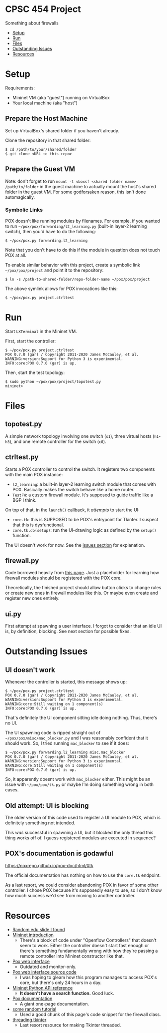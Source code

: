 # CPSC 454 Project

Something about firewalls

- [Setup](#setup)
- [Run](#run)
- [Files](#files)
- [Outstanding Issues](#outstanding-issues)
- [Resources](#resources)

# Setup

Requirements: 

- Mininet VM (aka "guest") running on VirtualBox
- Your local machine (aka "host") 

## Prepare the Host Machine 

Set up VirtualBox's shared folder if you haven't already.

Clone the repository in that shared folder: 

```
$ cd /path/to/your/shared/folder
$ git clone <URL to this repo> 
```

## Prepare the Guest VM

Note: don't forget to run `mount -t vboxsf <shared folder name> /path/to/folder` in the guest machine to actually mount the host's shared folder in the guest VM. For some godforsaken reason, this isn't done automagically.

### Symbolic Links 

POX doesn't like running modules by filenames. For example, if you wanted to run `~/pox/pox/forwarding/l2_learning.py` (built-in layer-2 learning switch), then you'd have to do the following:

```
$ ~/pox/pox.py forwarding.l2_learning
```

Note that you don't have to do this if the module in question does not touch POX at all.

To enable similar behavior with this project, create a symbolic link `~/pox/pox/project` and point it to the repository:

```
$ ln -s /path-to-shared-folder/repo-folder-name ~/pox/pox/project
```

The above symlink allows for POX invocations like this: 

```
$ ~/pox/pox.py project.ctrltest
```

# Run 

Start `LXTerminal` in the Mininet VM. 

First, start the controller: 

```
$ ~/pox/pox.py project.ctrltest
POX 0.7.0 (gar) / Copyright 2011-2020 James McCauley, et al.
WARNING:version:Support for Python 3 is experimental.
INFO:core:POX 0.7.0 (gar) is up.
```

Then, start the test topology: 

```
$ sudo python ~/pox/pox/project/topotest.py
mininet> 
```

# Files 

## topotest.py

A simple network topology involving one switch (`s1`), three virtual hosts (`h1`-`h3`), and one remote controller for the switch (`c0`). 

## ctrltest.py 

Starts a POX controller to control the switch. It registers two components with the main POX instance:

- `l2_learning`: a built-in layer-2 learning switch module that comes with POX. Basically makes the switch behave like a home router.
- `TestFW`: a custom firewall module. It's supposed to guide traffic like a BGP I think. 

On top of that, in the `launch()` callback, it *attempts* to start the UI:
- `core.tk`: this is SUPPOSED to be POX's entrypoint for Tkinter. I suspect that this is dysfunctional. 
- `core.tk.do(setup)`: run the UI-drawing logic as defined by the `setup()` function.

The UI doesn't work for now. See the [issues section](#outstanding-issues) for explanation.

## firewall.py 

Code borrowed heavily from [this page](https://carloalbertoscola.it/2019/network/sdn/python/software-defined-networking-nfv-example-with-pox-click-openflow/). Just a placeholder for learning how firewall modules should be registered with the POX core. 

Theoretically, the finished project should allow button clicks to change rules or create new ones in firewall modules like this. Or maybe even create and register new ones entirely. 

## ui.py

First attempt at spawning a user interface. I forgot to consider that an idle UI is, by definition, blocking. See next section for possible fixes.

# Outstanding Issues

## UI doesn't work 

Whenever the controller is started, this message shows up: 

```
$ ~/pox/pox.py project.ctrltest
POX 0.7.0 (gar) / Copyright 2011-2020 James McCauley, et al.
WARNING:version:Support for Python 3 is experimental.
WARNING:core:Still waiting on 1 component(s)
INFO:core:POX 0.7.0 (gar) is up.
```

That's definitely the UI component sitting idle doing nothing. Thus, there's no UI. 

The UI spawning code is ripped straight out of `~/pox/pox/misc/mac_blocker.py` and I was reasonably confident that it should work. So, I tried running `mac_blocker` to see if it does: 

```
$ ~/pox/pox.py forwarding.l2_learning misc.mac_blocker
POX 0.7.0 (gar) / Copyright 2011-2020 James McCauley, et al.
WARNING:version:Support for Python 3 is experimental.
WARNING:core:Still waiting on 1 component(s)
INFO:core:POX 0.7.0 (gar) is up.
```

So, it apparently doesnt work with `mac_blocker` either. This might be an issue with `~/pox/pox/tk.py` or maybe I'm doing something wrong in both cases. 

## Old attempt: UI is blocking 

The older version of this code used to register a UI module to POX, which is definitely something not intended. 

This *was* successful in spawning a UI, but it blocked the only thread this thing works off of. I guess registered modules are executed in sequence? 

## POX's documentation is godawful 

https://noxrepo.github.io/pox-doc/html/#tk

The official documentation has nothing on how to use the `core.tk` endpoint. 

As a last resort, we could consider abandoning POX in favor of some other controller. I chose POX because it's supposedly easy to use, so I don't know how much success we'd see from moving to another controller.

# Resources

- [Random edu slide I found](https://www.comp.nus.edu.sg/~tbma/teaching/cs4226y16_past/tutorial-Mininet-POX.pdf) 
- [Mininet introduction](https://github.com/mininet/mininet/wiki/Introduction-to-Mininet#openflow-controllers)
  - There's a block of code under "Openflow Controllers" that doesn't seem to work. Either the controller doesn't start fast enough or there's something fundamentally wrong with how they're passing a remote controller into Mininet constructor like that. 
- [Pox web interface](https://web.archive.org/web/20150320100849/http://www.noxrepo.org/2012/09/pox-web-interfaces/) 
  - Outdated and monitor-only. 
- [Pox web interface source code](https://github.com/MurphyMc/poxdesk)
  - I was hoping to gleam how this program manages to access POX's core, but there's only 24 hours in a day. 
- [Mininet Python API reference](http://mininet.org/api/index.html)
  - **It doesn't have a search function.** Good luck. 
- [Pox documentation](https://noxrepo.github.io/pox-doc/html/) 
  - A giant one-page documentation.
- [some random tutorial](https://carloalbertoscola.it/2019/network/sdn/python/software-defined-networking-nfv-example-with-pox-click-openflow/)
  - Used a good chunk of this page's code snippet for the firewall class.
- [threading tkinter](https://www.oreilly.com/library/view/python-cookbook/0596001673/ch09s07.html)
  - Last resort resource for making Tkinter threaded. 
